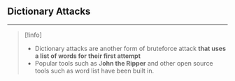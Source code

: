 ## **Dictionary Attacks**
---
>[!info]
>- Dictionary attacks are another form of bruteforce attack **that uses a list of  words for their first attempt**
>- Popular tools such as J**ohn the Ripper** and other open source tools such as word list have been built in.
